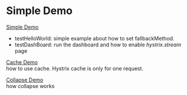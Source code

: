 # Simple Demo
[Simple Demo](src/test/java/me/study/springcloud/hystrix/demo/BasicHystrixTest.java)  
- testHelloWorld: simple example about how to set fallbackMethod. 
- testDashBoard: run the dashboard and how to enable *hystrix.stream* page


[Cache Demo](src/test/java/me/study/springcloud/hystrix/demo/HystrixCacheDemos.java)  
how to use cache. Hystrix cache is only for one request. 

[Collapse Demo](src/test/java/me/study/springcloud/hystrix/demo/HystrixCollapseDemos.java)  
how collapse works

